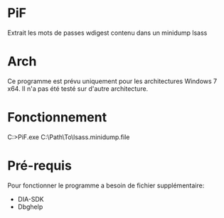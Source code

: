 PiF
===

Extrait les mots de passes wdigest contenu dans un minidump lsass

Arch
====
Ce programme est prévu uniquement pour les architectures Windows 7 x64. Il n'a pas été testé sur d'autre architecture.

Fonctionnement
==============
C:>PiF.exe C:\Path\To\lsass.minidump.file

Pré-requis
==========
Pour fonctionner le programme a besoin de fichier supplémentaire:
 - DIA-SDK
 - Dbghelp

